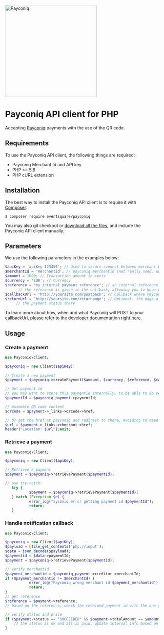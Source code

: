 <img src="https://s3-eu-west-1.amazonaws.com/eventsquare.assets/ext/payconiq_logo.png" alt="Payconiq" width="300"/>

# Payconiq API client for PHP #

Accepting [Payconiq](https://www.payconiq.com/) payments with the use of the QR code.

## Requirements ##
To use the Payconiq API client, the following things are required:

+ Payconiq Merchant Id and API key
+ PHP >= 5.6
+ PHP cURL extension

## Installation ##

The best way to install the Payconiq API client is to require it with [Composer](http://getcomposer.org/doc/00-intro.md).

    $ composer require eventsquare/payconiq

You may also git checkout or [download all the files](https://github.com/EventSquare/payconiq-api-php/archive/master.zip), and include the Payconiq API client manually.


## Parameters ##

We use the following parameters in the examples below:

```php
$apiKey = 'apiKey 123456'; // Used to secure request between merchant backend and Payconiq backend.
$merchantId = 'merchantid'; // payconiq merchantid (not really used, unless to verify more in notification callback)
$amount = 1000; // Transaction amount in cents
$currency = 'EUR'; // Currency
$reference = "my internal payment reference"; // an internal reference (e.g. a booking id)
      // the reference is given in the callback, allowing you to know what local payment is being handled
$callbackUrl = 'http://yoursite.com/postback'; // Callback where Payconiq needs to POST confirmation status
$returnUrl = 'http://yoursite.com/returnpage'; // Optional. the page a buyer is returned to after payment. You'll need to check
     // the payment status there
```

To learn more about how, when and what Payconiq  will POST to your callbackUrl, please refer to the developer documentation [right here](https://dev.payconiq.com/online-payments-dock).

## Usage ##


### Create a payment ###


```php
use Payconiq\Client;

$payconiq = new Client($apiKey);
	
// Create a new payment
$payment = $payconiq->createPayment($amount, $currency, $reference, $callbackUrl, $returnUrl);

// Get payment id
// you may want to store this paymentId internally, to be able to do verify on callback
$paymentId = $payconiq_payment->paymentId;

// Assemble QR code content
$qrcode = $payment->_links->qrcode->href;

// Or get the href at payconiq and redirect to there, avoiding to need to generate qrcode yourself
$url = $payment->_links->checkout->href;
header("Location: $url");exit;
```

### Retrieve a payment ###

```php
use Payconiq\Client;

$payconiq = new Client($apiKey);

// Retrieve a payment
$payment = $payconiq->retrievePayment($paymentId);

// use try-catch:
   try {
           $payment = $payconiq->retrievePayment($paymentId);
   } catch (Exception $e) {
           error_log("ayconiq error getting payment id $paymentId");
           return;
   }

```

### Handle notification callback ###


```php
use Payconiq\Client;

$payconiq = new Client($apiKey);
$payload = @file_get_contents('php://input');
$data = json_decode($payload);
$paymentid = $data->paymentId;
$payment = $payconiq->retrievePayment($paymentid);

// verify merchantid
$payment_merchantid = $payconiq_payment->creditor->merchantId;
if ($payment_merchantid != $merchantId) {
           error_log("Payconiq wrong merchant id $payment_merchantid");
           return;
}
// get reference
$reference = $payment->reference;
// based on the reference, check the received payment id with the one you stored locally (if you did that)

// verify status and price
if ($payment->status == "SUCCEEDED" && $payment->totalAmount == $amount ) {
    // the status is ok and all is paid, update internal info based on the found reference
}

```

